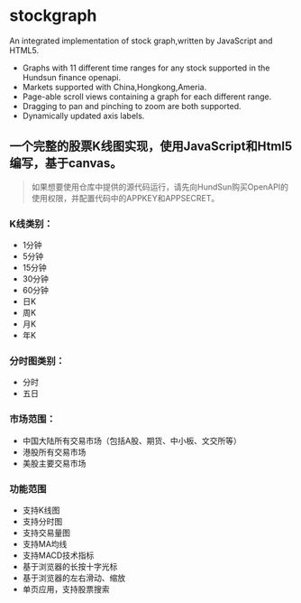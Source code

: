 # stockgraph
An integrated implementation of stock graph,written by JavaScript and HTML5.
- Graphs with 11 different time ranges for any stock supported in the Hundsun finance openapi.
- Markets supported with China,Hongkong,Ameria.
- Page-able scroll views containing a graph for each different range.
- Dragging to pan and pinching to zoom are both supported.
- Dynamically updated axis labels.


## 一个完整的股票K线图实现，使用JavaScript和Html5编写，基于canvas。

> 如果想要使用仓库中提供的源代码运行，请先向HundSun购买OpenAPI的使用权限，并配置代码中的APPKEY和APPSECRET。

### K线类别：
- 1分钟
- 5分钟
- 15分钟
- 30分钟
- 60分钟
- 日K
- 周K
- 月K
- 年K

### 分时图类别：
- 分时
- 五日

### 市场范围：
- 中国大陆所有交易市场（包括A股、期货、中小板、文交所等）
- 港股所有交易市场
- 美股主要交易市场

### 功能范围
- 支持K线图
- 支持分时图
- 支持交易量图
- 支持MA均线
- 支持MACD技术指标
- 基于浏览器的长按十字光标
- 基于浏览器的左右滑动、缩放
- 单页应用，支持股票搜索
